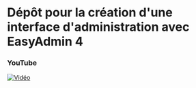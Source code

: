 # Dépôt pour la création d'une interface d'administration avec EasyAdmin 4

### YouTube

[![Vidéo](https://i3.ytimg.com/vi/ze6XJTACo1s/maxresdefault.jpg)](https://www.youtube.com/watch?v=ze6XJTACo1s)
